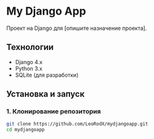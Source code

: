 # My Django App

Проект на Django для [опишите назначение проекта].

## Технологии
- Django 4.x
- Python 3.x
- SQLite (для разработки)

## Установка и запуск

### 1. Клонирование репозитория
```bash
git clone https://github.com/LeoRodX/mydjangoapp.git
cd mydjangoapp
